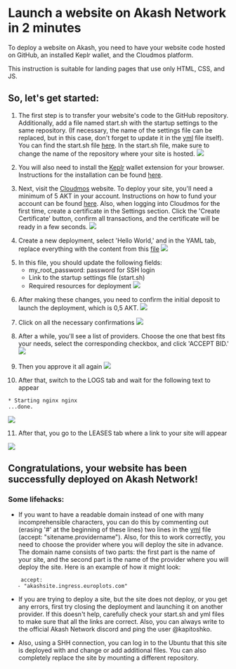 # Launch a website on Akash Network in 2 minutes

 To deploy a website on Akash, you need to have your website code hosted on GitHub, an installed Keplr wallet, and the Cloudmos platform.

 This instruction is suitable for landing pages that use only HTML, CSS, and JS.
## So, let's get started:

1. The first step is to transfer your website's code to the GitHub repository. Additionally, add a file named start.sh with the startup settings to the same repository. (If necessary, the name of the settings file can be replaced, but in this case, don't forget to update it in the [yml](./deploy.yml) file itself). You can find the  start.sh file [here](./start.sh). In the start.sh file, make sure to change the name of the repository where your site is hosted.
![](./images/image-9.png)
<p></p>

2. You will also need to install the [Keplr](https://chromewebstore.google.com/detail/keplr/dmkamcknogkgcdfhhbddcghachkejeap?hl=uk&utm_source=ext_sidebar) wallet extension for your browser. Instructions for the installation can be found [here](https://help.keplr.app/articles/installation-guide-for-keplr-extension-for-beginners).
<p></p>

3. Next, visit the [Cloudmos](https://deploy.cloudmos.io/) website. To deploy your site, you'll need a minimum of 5 AKT in your account. Instructions on how to fund your account can be found [here](https://docs.akash.network/tokens-and-wallets/buy). Also, when logging into Cloudmos for the first time, create a certificate in the Settings section. Click the 'Create Certificate' button, confirm all transactions, and the certificate will be ready in a few seconds. 
![](./images/image-10.png)
<p></p>

4. Create a new deployment, select 'Hello World,' and in the YAML tab, replace everything with the content from this [file](./deploy.yml)
![](./images/image-1.png)
<p></p>

5. In this file, you should update the following fields:
   - my_root_password: password for SSH login
   - Link to the startup settings file (start.sh)
   - Required resources for deployment
![](./images/image-2.png)
<p></p>

6. After making these changes, you need to confirm the initial deposit to launch the deployment, which is 0,5 AKT.
![](./images/image-3.png)
<p></p>

7. Click on all the necessary confirmations
![](./images/image-4.png)
<p></p>

8. After a while, you'll see a list of providers. Choose the one that best fits your needs, select the corresponding checkbox, and click 'ACCEPT BID.'
![](./images/image-5.png)
<p></p>

9. Then you approve it all again
![](./images/image-6.png)
<p></p>

10. After that, switch to the LOGS tab and wait for the following text to appear
```
* Starting nginx nginx
...done.
```
![](./images/image-7.png)
<p></p>

11. After that, you go to the LEASES tab where a link to your site will appear

![](./images/image-8.png)
<p></p>

## Congratulations, your website has been successfully deployed on Akash Network!

### Some lifehacks:

 - If you want to have a readable domain instead of one with many incomprehensible characters, you can do this by commenting out (erasing '#' at the beginning of these lines) two lines in the [yml](./deploy.yml) file (accept: "sitename.providername"). Also, for this to work correctly, you need to choose the provider where you will deploy the site in advance. The domain name consists of two parts: the first part is the name of your site, and the second part is the name of the provider where you will deploy the site. Here is an example of how it might look:
 ``` code
     accept:
    - "akashsite.ingress.europlots.com"  
```
<p></p>

- If you are trying to deploy a site, but the site does not deploy, or you get any errors, first try closing the deployment and launching it on another provider. If this doesn't help, carefully check your start.sh and yml files to make sure that all the links are correct. Also, you can always write to the official Akash Network discord and ping the user @kapitoshko.
<p></p>

- Also, using a SHH connection, you can log in to the Ubuntu that this site is deployed with and change or add additional files. You can also completely replace the site by mounting a different repository.
